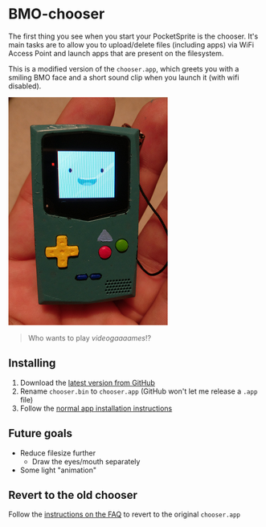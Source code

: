 # BMO-chooser

The first thing you see when you start your PocketSprite is the chooser. It's main tasks are to allow you to upload/delete files (including apps) via WiFi Access Point and launch apps that are present on the filesystem.

This is a modified version of the `chooser.app`, which greets you with a smiling BMO face and a short sound clip when you launch it (with wifi disabled).

![Hello!  I am BMO!](bmo.png)
> Who wants to play *videogaaaames*!?

## Installing
1. Download the [latest version from GitHub](https://github.com/rorosaurus/8bkc-bmo-chooser/releases/latest)
2. Rename `chooser.bin` to `chooser.app` (GitHub won't let me release a `.app` file)
3. Follow the [normal app installation instructions](https://pocketsprite.com/pages/faq#functionality)

## Future goals
* Reduce filesize further
  * Draw the eyes/mouth separately
* Some light "animation"

## Revert to the old chooser
Follow the [instructions on the FAQ](https://pocketsprite.com/pages/faq#update) to revert to the original `chooser.app`
